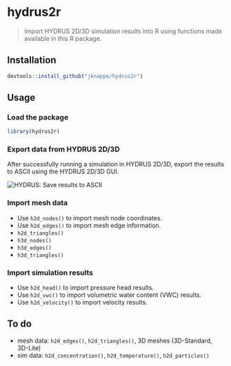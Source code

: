 # hydrus2r

> Import HYDRUS 2D/3D simulation results into R using functions made available in this R package.

## Installation

```r
devtools::install_github("jknappe/hydrus2r")
```

## Usage

### Load the package

```r
library(hydrus2r)
```

### Export data from HYDRUS 2D/3D

After successfully running a simulation in HYDRUS 2D/3D, export the results to ASCII using the HYDRUS 2D/3D GUI.

<img src = "http://www.janknappe.com/hydrus2r/docs/hydrus2r-savingToAscii.gif" alt = "HYDRUS: Save results to ASCII"/>

### Import mesh data

- Use `h2d_nodes()` to import mesh node coordinates.
- Use `h2d_edges()` to import mesh edge information.
- `h2d_triangles()`
- `h3d_nodes()`
- `h3d_edges()`
- `h3d_triangles()`

### Import simulation results

- Use `h2d_head()` to import pressure head results.
- Use `h2d_vwc()` to import volumetric water content (VWC) results.
- Use `h2d_velocity()` to import velocity results.

## To do

- mesh data: `h2d_edges()`, `h2d_triangles()`, 3D meshes (3D-Standard, 3D-Lite)
- sim data: `h2d_concentration()`, `h2d_temperature()`, `h2d_particles()`
